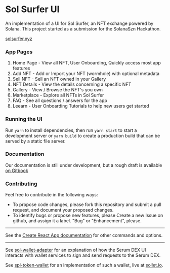 # Sol Surfer UI

An implementation of a UI for Sol Surfer, an NFT exchange powered by Solana. This project started as a submission for the SolanaSzn Hackathon.

[solsurfer.xyz](https://solsurfer.xyz)

### App Pages

1. Home Page - View all NFT, User Onboarding, Quickly access most app features
2. Add NFT - Add or Import your NFT (wormhole) with optional metadata
3. Sell NFT - Sell an NFT owned in your Gallery
3. NFT Details - View the details concerning a specific NFT
4. Gallery - View / Browse the NFT's you own
5. Marketplace - Explore all NFTs in Sol Surfer
6. FAQ - See all questions / answers for the app
7. Leearn - User Onboarding Tutorials to help new users get started

### Running the UI

Run `yarn` to install dependencies, then run `yarn start` to start a development server or `yarn build` to create a production build that can be served by a static file server.

### Documentation

Our documentation is still under development, but a rough draft is available [on Gitbook](https://sol-surfer.gitbook.io/solsurfer/)

### Contributing

Feel free to contribute in the following ways:
- To propose code changes, please fork this repository and submit a pull request, and document your proposed changes.
- To identify bugs or propose new features, please Create a new Issue on github, and assign it a label. "Bug" or "Enhancement", please.

---

See the [Create React App documentation](https://facebook.github.io/create-react-app/docs/getting-started) for other commands and options.

---

See [sol-wallet-adapter](https://github.com/project-serum/sol-wallet-adapter) for an explanation of how the Serum DEX UI interacts with wallet services to sign and send requests to the Serum DEX.

See [spl-token-wallet](https://github.com/project-serum/spl-token-wallet) for an implementation of such a wallet, live at [sollet.io](https://sollet.io).
